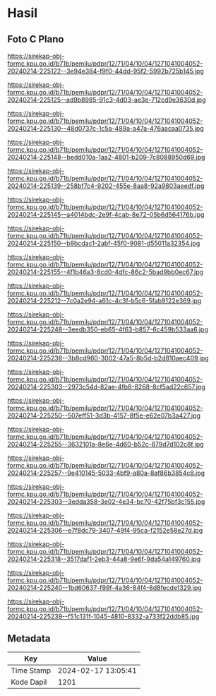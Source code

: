 # Hasil

## Foto C Plano

https://sirekap-obj-formc.kpu.go.id/b71b/pemilu/pdpr/12/71/04/10/04/1271041004052-20240214-225122--3e94e384-f9f0-44dd-95f2-5992b725b145.jpg

https://sirekap-obj-formc.kpu.go.id/b71b/pemilu/pdpr/12/71/04/10/04/1271041004052-20240214-225125--ad9b8985-91c3-4d03-ae3e-712cd9e3630d.jpg

https://sirekap-obj-formc.kpu.go.id/b71b/pemilu/pdpr/12/71/04/10/04/1271041004052-20240214-225130--48d0737c-1c5a-489a-a47a-476aacaa0735.jpg

https://sirekap-obj-formc.kpu.go.id/b71b/pemilu/pdpr/12/71/04/10/04/1271041004052-20240214-225148--bedd010a-1aa2-4801-b209-7c8088950d69.jpg

https://sirekap-obj-formc.kpu.go.id/b71b/pemilu/pdpr/12/71/04/10/04/1271041004052-20240214-225139--258bf7c4-9202-455e-8aa8-92a9803aeedf.jpg

https://sirekap-obj-formc.kpu.go.id/b71b/pemilu/pdpr/12/71/04/10/04/1271041004052-20240214-225145--a4014bdc-2e9f-4cab-8e72-05b6d564176b.jpg

https://sirekap-obj-formc.kpu.go.id/b71b/pemilu/pdpr/12/71/04/10/04/1271041004052-20240214-225150--b9bcdac1-2abf-45f0-9081-d55011a32354.jpg

https://sirekap-obj-formc.kpu.go.id/b71b/pemilu/pdpr/12/71/04/10/04/1271041004052-20240214-225155--4f1b46a3-8cd0-4dfc-86c2-5bad9bb0ec67.jpg

https://sirekap-obj-formc.kpu.go.id/b71b/pemilu/pdpr/12/71/04/10/04/1271041004052-20240214-225212--7c0a2e94-a61c-4c3f-b5c6-5fab9122e369.jpg

https://sirekap-obj-formc.kpu.go.id/b71b/pemilu/pdpr/12/71/04/10/04/1271041004052-20240214-225248--3eedb350-eb65-4f63-b857-6c459b533aa6.jpg

https://sirekap-obj-formc.kpu.go.id/b71b/pemilu/pdpr/12/71/04/10/04/1271041004052-20240214-225238--3b8cd960-3002-47a5-8b5d-b2d810aec409.jpg

https://sirekap-obj-formc.kpu.go.id/b71b/pemilu/pdpr/12/71/04/10/04/1271041004052-20240214-225303--2973c54d-82ae-4fb8-8268-8cf5ad22c657.jpg

https://sirekap-obj-formc.kpu.go.id/b71b/pemilu/pdpr/12/71/04/10/04/1271041004052-20240214-225250--507eff51-3d3b-4157-8f5e-e62e07b3a427.jpg

https://sirekap-obj-formc.kpu.go.id/b71b/pemilu/pdpr/12/71/04/10/04/1271041004052-20240214-225255--3632101a-8e6e-4d60-b52c-879d7d102c8f.jpg

https://sirekap-obj-formc.kpu.go.id/b71b/pemilu/pdpr/12/71/04/10/04/1271041004052-20240214-225257--9e410145-5033-4bf9-a80a-8af86b3854c8.jpg

https://sirekap-obj-formc.kpu.go.id/b71b/pemilu/pdpr/12/71/04/10/04/1271041004052-20240214-225303--3edda358-3e02-4e34-bc70-42f75bf3c155.jpg

https://sirekap-obj-formc.kpu.go.id/b71b/pemilu/pdpr/12/71/04/10/04/1271041004052-20240214-225306--e7f8dc79-3407-49f4-95ca-f2152e58e27d.jpg

https://sirekap-obj-formc.kpu.go.id/b71b/pemilu/pdpr/12/71/04/10/04/1271041004052-20240214-225318--3517daf1-2eb3-44a8-9e6f-9da54a149760.jpg

https://sirekap-obj-formc.kpu.go.id/b71b/pemilu/pdpr/12/71/04/10/04/1271041004052-20240214-225240--1bd60637-f99f-4a36-84f4-8d8fecde1329.jpg

https://sirekap-obj-formc.kpu.go.id/b71b/pemilu/pdpr/12/71/04/10/04/1271041004052-20240214-225239--f51c131f-1045-4810-8332-a733f22ddb85.jpg


## Metadata

| Key        | Value               |
| ---------- | ------------------- |
| Time Stamp | 2024-02-17 13:05:41 |
| Kode Dapil | 1201                |



